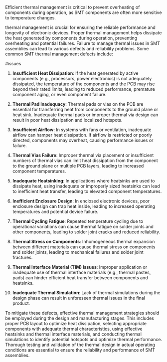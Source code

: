 Efficient thermal management is critical to prevent overheating of components during operation, as SMT components are often more sensitive to temperature changes.

thermal management is crucial for ensuring the reliable performance and longevity of electronic devices. Proper thermal management helps dissipate the heat generated by components during operation, preventing overheating and potential failures. Failure to manage thermal issues in SMT assemblies can lead to various defects and reliability problems. Some common SMT thermal management defects include:

#issues 
1. **Insufficient Heat Dissipation**: If the heat generated by active components (e.g., processors, power electronics) is not adequately dissipated, the temperature of the components and the PCB may rise beyond their rated limits, leading to reduced performance, premature component aging, or even component failure.

2. **Thermal Pad Inadequacy**: Thermal pads or vias on the PCB are essential for transferring heat from components to the ground plane or heat sink. Inadequate thermal pads or improper thermal via design can result in poor heat dissipation and localized hotspots.

3. **Insufficient Airflow**: In systems with fans or ventilation, inadequate airflow can hamper heat dissipation. If airflow is restricted or poorly directed, components may overheat, causing performance issues or failure.

4. **Thermal Vias Failure**: Improper thermal via placement or insufficient numbers of thermal vias can limit heat dissipation from the component to the ground plane or multiple PCB layers, leading to increased component temperatures.

5. **Inadequate Heatsinking**: In applications where heatsinks are used to dissipate heat, using inadequate or improperly sized heatsinks can lead to inefficient heat transfer, leading to elevated component temperatures.

6. **Inefficient Enclosure Design**: In enclosed electronic devices, poor enclosure design can trap heat inside, leading to increased operating temperatures and potential device failure.

7. **Thermal Cycling Fatigue**: Repeated temperature cycling due to operational variations can cause thermal fatigue on solder joints and other components, leading to solder joint cracks and reduced reliability.

8. **Thermal Stress on Components**: Inhomogeneous thermal expansion between different materials can cause thermal stress on components and solder joints, leading to mechanical failures and solder joint fractures.

9. **Thermal Interface Material (TIM) Issues**: Improper application or inadequate use of thermal interface materials (e.g., thermal pastes, pads) can hinder efficient heat transfer between components and heatsinks.

10. **Inadequate Thermal Simulation**: Lack of thermal simulations during the design phase can result in unforeseen thermal issues in the final product.

To mitigate these defects, effective thermal management strategies should be employed during the design and manufacturing stages. This includes proper PCB layout to optimize heat dissipation, selecting appropriate components with adequate thermal characteristics, using effective heatsinks and thermal interface materials, and conducting thermal simulations to identify potential hotspots and optimize thermal performance. Thorough testing and validation of the thermal design in actual operating conditions are essential to ensure the reliability and performance of SMT assemblies.